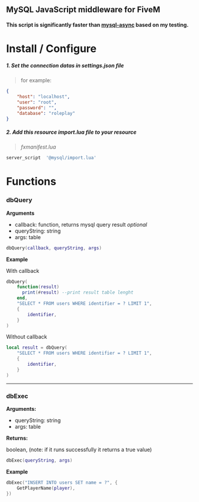 ## MySQL JavaScript middleware for FiveM

#### This script is significantly faster than [mysql-async](https://github.com/brouznouf/fivem-mysql-async 'mysql-async') based on my testing.

# Install / Configure

##### 1. Set the connection datas in settings.json file

> for example:

```json
{
    "host": "localhost",
    "user": "root",
    "password": "",
    "database": "roleplay"
}
```

##### 2. Add this resource import.lua file to your resource

> _fxmanifest.lua_

```lua
server_script  '@mysql/import.lua'
```

# Functions

### dbQuery

**Arguments**

-   callback: function, returns mysql query result _optional_
-   queryString: string
-   args: table

```lua
dbQuery(callback, queryString, args)
```

**Example**

With callback

```lua
dbQuery(
	function(result)
	  print(#result) --print result table lenght
	end,
	"SELECT * FROM users WHERE identifier = ? LIMIT 1",
	{
		identifier,
	}
)
```

Without callback

```lua
local result = dbQuery(
	"SELECT * FROM users WHERE identifier = ? LIMIT 1",
	{
		identifier,
	}
)
```

---

### dbExec

**Arguments:**

-   queryString: string
-   args: table

**Returns:**

boolean, (note: if it runs successfully it returns a true value)

```lua
dbExec(queryString, args)
```

**Example**

```lua
dbExec("INSERT INTO users SET name = ?", {
	GetPlayerName(player),
})
```
